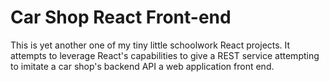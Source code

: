 # Car Shop React Front-end

This is yet another one of my tiny little schoolwork React projects. It attempts to leverage React's capabilities to give a REST service attempting to imitate a car shop's backend API a web application front end.